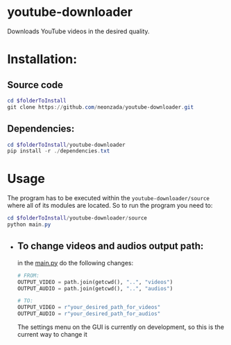 # youtube-downloader
Downloads YouTube videos in the desired quality.
# Installation:
## Source code
```ps1
cd $folderToInstall
git clone https://github.com/neonzada/youtube-downloader.git
```
## Dependencies:
```ps1
cd $folderToInstall/youtube-downloader
pip install -r ./dependencies.txt
```
# Usage
The program has to be executed within the `youtube-downloader/source` where all of its modules are located. So to run the program you need to:
```ps1
cd $folderToInstall/youtube-downloader/source
python main.py
```

- ## To change videos and audios output path:

    in the [main.py](./source/main.py) do the following changes:
    ```python
    # FROM:
    OUTPUT_VIDEO = path.join(getcwd(), "..", "videos")
    OUTPUT_AUDIO = path.join(getcwd(), "..", "audios")

    # TO:
    OUTPUT_VIDEO = r"your_desired_path_for_videos" 
    OUTPUT_AUDIO = r"your_desired_path_for_audios"
    ```
    The settings menu on the GUI is currently on development, so this is the current way to change it